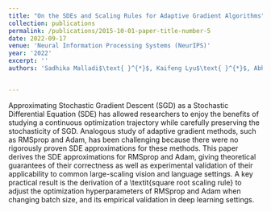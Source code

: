 ```yaml
---
title: "On the SDEs and Scaling Rules for Adaptive Gradient Algorithms"
collection: publications
permalink: /publications/2015-10-01-paper-title-number-5
date: 2022-09-17
venue: 'Neural Information Processing Systems (NeurIPS)'
year: '2022'
excerpt: ''
authors: 'Sadhika Malladi$\text{ }^{*}$, Kaifeng Lyu$\text{ }^{*}$, Abhishek Panigrahi, Sanjeev Arora'


---
```


Approximating Stochastic Gradient Descent (SGD) as a Stochastic Differential Equation (SDE) has allowed researchers to enjoy the benefits of studying a continuous optimization trajectory while carefully preserving the  stochasticity of SGD. Analogous study of adaptive gradient methods, such as RMSprop and Adam, has been challenging because there were no rigorously proven SDE approximations for these methods. This paper derives the SDE approximations for RMSprop and Adam, giving theoretical guarantees of their correctness as well as experimental validation of their applicability to common large-scaling vision and language settings. A key practical result is the derivation of a \textit{square root scaling rule} to adjust the optimization hyperparameters of RMSprop and Adam when changing batch size, and its empirical validation in deep learning settings.
